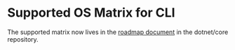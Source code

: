 Supported OS Matrix for CLI
===========================

The supported matrix now lives in the [roadmap document](https://github.com/dotnet/core/blob/master/roadmap.md) in the dotnet/core repository. 
